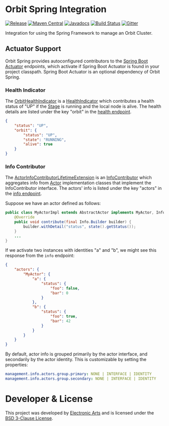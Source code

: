 Orbit Spring Integration
============
[![Release](https://img.shields.io/github/release/orbit/orbit-spring.svg)](https://github.com/orbit/orbit-spring/releases)
[![Maven Central](https://img.shields.io/maven-central/v/cloud.orbit/orbit-spring.svg)](https://repo1.maven.org/maven2/cloud/orbit/orbit-spring/)
[![Javadocs](https://img.shields.io/maven-central/v/cloud.orbit/orbit-spring.svg?label=javadocs)](http://www.javadoc.io/doc/cloud.orbit/orbit-spring)
[![Build Status](https://img.shields.io/travis/orbit/orbit-spring.svg)](https://travis-ci.org/orbit/orbit-spring)
[![Gitter](https://img.shields.io/badge/style-Join_Chat-ff69b4.svg?style=flat&label=gitter)](https://gitter.im/orbit/orbit?utm_source=badge&utm_medium=badge&utm_campaign=pr-badge)

Integration for using the Spring Framework to manage an Orbit Cluster.

## Actuator Support

Orbit Spring provides autoconfigured contributors to the 
[Spring Boot Actuator](https://github.com/spring-projects/spring-boot/tree/master/spring-boot-actuator) endpoints, which activate
if Spring Boot Actuator is found in your project classpath. Spring Boot Actuator is an optional dependency of Orbit Spring.

### Health Indicator

The
[OrbitHealthIndicator](https://github.com/orbit/orbit-spring/blob/master/src/main/java/cloud/orbit/spring/actuate/OrbitHealthIndicator.java)
is a
[HealthIndicator](https://github.com/spring-projects/spring-boot/tree/v1.5.4.RELEASE/spring-boot-actuator/src/main/java/org/springframework/boot/actuate/health/HealthIndicator.java) 
which contributes a health status of "UP" if the
[Stage](https://github.com/orbit/orbit/blob/master/actors/runtime/src/main/java/cloud/orbit/actors/Stage.java)
is running and the local node is alive. The health details are listed under the key "orbit" in the
[health endpoint](https://docs.spring.io/spring-boot/docs/current/reference/html/production-ready-endpoints.html#production-ready-health).

```json
{
    "status": "UP",
    "orbit": {
        "status": "UP",
        "state": "RUNNING",
        "alive": true
    }
}
```

### Info Contributor

The
[ActorInfoContributorLifetimeExtension](https://github.com/orbit/orbit-spring/blob/master/src/main/java/cloud/orbit/spring/actuate/ActorInfoContributorLifetimeExtension.java)
is an
[InfoContributor](https://github.com/spring-projects/spring-boot/blob/v1.5.4.RELEASE/spring-boot-actuator/src/main/java/org/springframework/boot/actuate/info/InfoContributor.java)
which aggregates info from
[Actor](https://github.com/orbit/orbit/blob/master/actors/core/src/main/java/cloud/orbit/actors/Actor.java)
implementation classes that implement the InfoContributor interface. The actors' info is listed under the key "actors"
in the
[info endpoint](https://docs.spring.io/spring-boot/docs/current/reference/html/production-ready-endpoints.html#production-ready-application-info).

Suppose we have an actor defined as follows:

```java
public class MyActorImpl extends AbstractActor implements MyActor, InfoContributor {
    @Override
    public void contribute(final Info.Builder builder) {
        builder.withDetail("status", state().getStatus());
    }
    ...
}
```

If we activate two instances with identities "a" and "b", we might see this response from the `info` endpoint:

```json
{
    "actors": {
        "MyActor": {
            "a": {
                "status": {
                    "foo": false,
                    "bar": 0
                }
            },
            "b": {
                "status": {
                    "foo": true,
                    "bar": 42
                }
            }
        }
    }
}
```

By default, actor info is grouped primarily by the actor interface, and secondarily by the actor identity. This is
customizable by setting the properties:

```yaml
management.info.actors.group.primary: NONE | INTERFACE | IDENTITY
management.info.actors.group.secondary: NONE | INTERFACE | IDENTITY
```

Developer & License
======
This project was developed by [Electronic Arts](http://www.ea.com) and is licensed under the [BSD 3-Clause License](LICENSE).
